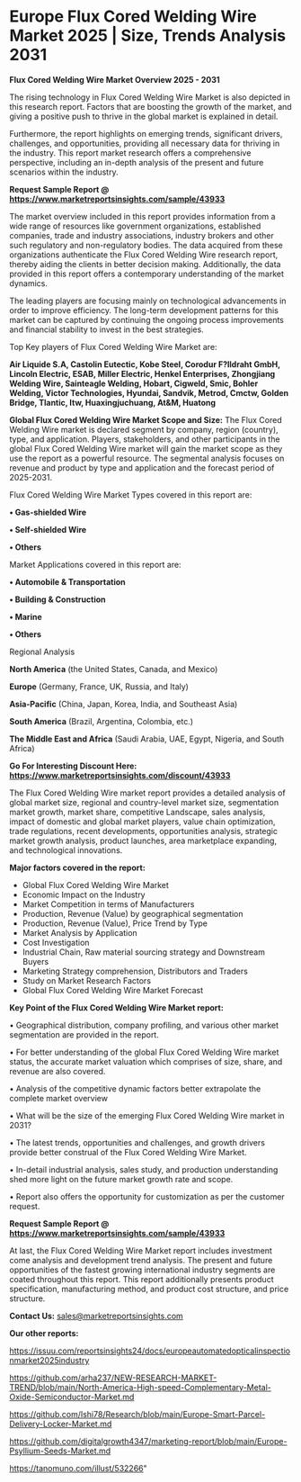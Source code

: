# Europe Flux Cored Welding Wire Market 2025 | Size, Trends Analysis 2031

<Strong> Flux Cored Welding Wire Market Overview 2025 - 2031</strong>

The rising technology in Flux Cored Welding Wire Market is also depicted in this research report. Factors that are boosting the growth of the market, and giving a positive push to thrive in the global market is explained in detail.

Furthermore, the report highlights on emerging trends, significant drivers, challenges, and opportunities, providing all necessary data for thriving in the industry. This report market research offers a comprehensive perspective, including an in-depth analysis of the present and future scenarios within the industry.

<strong>Request Sample Report @ <a href=https://www.marketreportsinsights.com/sample/43933>https://www.marketreportsinsights.com/sample/43933</a></strong>

The market overview included in this report provides information from a wide range of resources like government organizations, established companies, trade and industry associations, industry brokers and other such regulatory and non-regulatory bodies. The data acquired from these organizations authenticate the Flux Cored Welding Wire research report, thereby aiding the clients in better decision making. Additionally, the data provided in this report offers a contemporary understanding of the market dynamics.

The leading players are focusing mainly on technological advancements in order to improve efficiency. The long-term development patterns for this market can be captured by continuing the ongoing process improvements and financial stability to invest in the best strategies.

Top Key players of Flux Cored Welding Wire Market are:

<strong>Air Liquide S.A, Castolin Eutectic, Kobe Steel, Corodur F?lldraht GmbH, Lincoln Electric, ESAB, Miller Electric, Henkel Enterprises, Zhongjiang Welding Wire, Sainteagle Welding, Hobart, Cigweld, Smic, Bohler Welding, Victor Technologies, Hyundai, Sandvik, Metrod, Cmctw, Golden Bridge, Tlantic, Itw, Huaxingjuchuang, At&M, Huatong</strong>

<strong><b>Global Flux Cored Welding Wire Market Scope and Size:</b></strong>
The Flux Cored Welding Wire market is declared segment by company, region (country), type, and application. Players, stakeholders, and other participants in the global Flux Cored Welding Wire market will gain the market scope as they use the report as a powerful resource. The segmental analysis focuses on revenue and product by type and application and the forecast period of 2025-2031.

Flux Cored Welding Wire Market Types covered in this report are:

<strong>•  Gas-shielded Wire

•  Self-shielded Wire

•  Others</strong>

Market Applications covered in this report are:

<strong>•  Automobile & Transportation

•  Building & Construction

•  Marine

•  Others</strong> 

Regional Analysis

<strong>North America</strong> (the United States, Canada, and Mexico)

<strong>Europe</strong> (Germany, France, UK, Russia, and Italy)

<strong>Asia-Pacific</strong> (China, Japan, Korea, India, and Southeast Asia)

<strong>South America</strong> (Brazil, Argentina, Colombia, etc.)

<strong>The Middle East and Africa</strong> (Saudi Arabia, UAE, Egypt, Nigeria, and South Africa)

<strong>Go For Interesting Discount Here: <a href=https://www.marketreportsinsights.com/discount/43933>https://www.marketreportsinsights.com/discount/43933</a></strong>

The Flux Cored Welding Wire market report provides a detailed analysis of global market size, regional and country-level market size, segmentation market growth, market share, competitive Landscape, sales analysis, impact of domestic and global market players, value chain optimization, trade regulations, recent developments, opportunities analysis, strategic market growth analysis, product launches, area marketplace expanding, and technological innovations.

<strong><b>Major factors covered in the report:</b></strong>
<ul>
  <li>Global Flux Cored Welding Wire Market </li>
  <li>Economic Impact on the Industry</li>
  <li>Market Competition in terms of Manufacturers</li>
  <li>Production, Revenue (Value) by geographical segmentation</li>
  <li>Production, Revenue (Value), Price Trend by Type</li>
  <li>Market Analysis by Application</li>
  <li>Cost Investigation</li>
  <li>Industrial Chain, Raw material sourcing strategy and Downstream Buyers</li>
  <li>Marketing Strategy comprehension, Distributors and Traders</li>
  <li>Study on Market Research Factors</li>
  <li>Global Flux Cored Welding Wire Market Forecast</li>
</ul>

<strong><b>Key Point of the Flux Cored Welding Wire Market report:</b></strong>

• Geographical distribution, company profiling, and various other market segmentation are provided in the report.

• For better understanding of the global Flux Cored Welding Wire market status, the accurate market valuation which comprises of size, share, and revenue are also covered.

• Analysis of the competitive dynamic factors better extrapolate the complete market overview

• What will be the size of the emerging Flux Cored Welding Wire market in 2031?

• The latest trends, opportunities and challenges, and growth drivers provide better construal of the Flux Cored Welding Wire Market.

• In-detail industrial analysis, sales study, and production understanding shed more light on the future market growth rate and scope.

• Report also offers the opportunity for customization as per the customer request.

<strong>Request Sample Report @ <a href=https://www.marketreportsinsights.com/sample/43933>https://www.marketreportsinsights.com/sample/43933</a></strong>

At last, the Flux Cored Welding Wire Market report includes investment come analysis and development trend analysis. The present and future opportunities of the fastest growing international industry segments are coated throughout this report. This report additionally presents product specification, manufacturing method, and product cost structure, and price structure.

<strong>Contact Us:</strong>
sales@marketreportsinsights.com

<strong>Our other reports:</strong>

<a href=https://issuu.com/reportsinsights24/docs/europeautomatedopticalinspectionmarket2025industry>https://issuu.com/reportsinsights24/docs/europeautomatedopticalinspectionmarket2025industry</a>

<a href=https://github.com/arha237/NEW-RESEARCH-MARKET-TREND/blob/main/North-America-High-speed-Complementary-Metal-Oxide-Semiconductor-Market.md>https://github.com/arha237/NEW-RESEARCH-MARKET-TREND/blob/main/North-America-High-speed-Complementary-Metal-Oxide-Semiconductor-Market.md</a>

<a href=https://github.com/Ishi78/Research/blob/main/Europe-Smart-Parcel-Delivery-Locker-Market.md>https://github.com/Ishi78/Research/blob/main/Europe-Smart-Parcel-Delivery-Locker-Market.md</a>

<a href=https://github.com/digitalgrowth4347/marketing-report/blob/main/Europe-Psyllium-Seeds-Market.md>https://github.com/digitalgrowth4347/marketing-report/blob/main/Europe-Psyllium-Seeds-Market.md</a>

<a href=https://tanomuno.com/illust/532266>https://tanomuno.com/illust/532266</a>"
